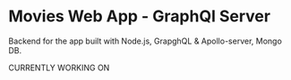 # Movies Web App - GraphQl Server

Backend for the app built with Node.js, GrapghQL & Apollo-server, Mongo DB.

CURRENTLY WORKING ON